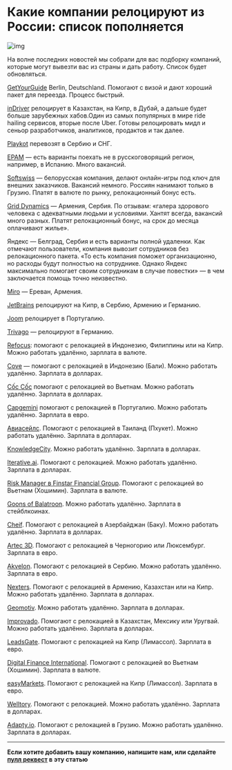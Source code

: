 # Какие компании релоцируют из России: список пополняется

![img](p.png)

На волне последних новостей мы собрали для вас подборку компаний, которые могут вывезти вас из страны и дать работу. Список будет обновляться.

[GetYourGuide](https://www.getyourguide.ru/?cmp=brand&cq_src=google_ads&cq_cmp=6656899609&cq_con=78792541373&cq_term=getyourguide&cq_med=&cq_plac=&cq_net=g&cq_pos=&cq_plt=gp&campaign_id=6656899609&adgroup_id=78792541373&target_id=kwd-299607439662&loc_physical_ms=1001493&match_type=e&ad_id=388227591554&keyword=getyourguide&ad_position=&feed_item_id=&placement=&device=c&partner_id=CD951&gclid=Cj0KCQjw7KqZBhCBARIsAI-fTKKGEGuAlsp1V-UZWOXmqhHIA-0FEiYlbIusRsQFoL59o50f8MIG8lMaApmTEALw_wcB&visitor-id=FJ5VYMOWKANVR9KJBMJSL6DLZUPUS3MY&locale_autoredirect_optout=true) Berlin, Deutschland. Помогают с визой и дают хороший пакет для переезда. Процесс быстрый.

[inDriver](https://indriver.com/ru/city/) релоцирует в Казахстан, на Кипр, в Дубай, а дальше будет больше зарубежных хабов.Один из самых популярных в мире ride hailing сервисов, вторые после Uber. Готовы релоцировать мидл и сеньор разработчиков, аналитиков, продактов и так далее.

[Playkot](https://ru.playkot.com) перевозят в Сербию и СНГ.

[EPAM](https://www.epam.com/) — есть варианты поехать не в русскоговорящий регион, например, в Испанию. Много вакансий.

[Softswiss](https://www.softswiss.com/ru/) — белорусская компания, делают онлайн-игры под ключ для внешних заказчиков. Вакансий немного. Россиян нанимают только в Грузию. Платят в валюте по рынку, релокационный бонус есть.

[Grid Dynamics](https://www.griddynamics.com/) — Армения, Сербия.  По отзывам: «галера здорового человека с адекватными людьми и условиями. Хантят всегда, вакансий много разных. Платят релокационный бонус, на срок до месяца оплачивают жилье».

Яндекс — Белград, Сербия и есть варианты полной удаленки. Как отмечают пользователи, компания вывозит сотрудников без релокационного пакета. «То есть компания поможет организационно, но расходы будут полностью на сотруднике. Однако Яндекс максимально помогает своим сотрудникам в случае повестки» — в чем заключается помощь точно неизвестно. 

[Miro](https://miro.com/ru/) — Ереван, Армения.

[JetBrains](https://www.jetbrains.com/) релоцируют на Кипр, в Сербию, Армению и Германию.

[Joom](https://www.joom.com/ru) релоцирует в Португалию.

[Trivago](https://www.trivago.com/) — релоцируют в Германию.

[Refocus](https://refocusteam.notion.site/Mentors-Lead-8445d3998caf4de4914ceae8cd4273dd): помогают с релокацией в Индонезию, Филиппины или на Кипр. Можно работать удалённо, зарплата в валюте.

[Cove](https://cove.breezy.hr/p/c21374183648-senior-backend-fullstack-developer-php) — помогают с релокацией в Индонезию (Бали). Можно работать удалённо. Зарплата в долларах.

[Cốc Cốc](https://digitalhr.notion.site/digitalhr/Data-Scientist-C-c-C-c-2ea01bfa41964bc2b1fa8d78c78b4f58) помогают с релокацией во Вьетнам. Можно работать удалённо. Зарплата в долларах.

[Capgemini](https://nn.hh.ru/vacancy/66111017) помогают с релокацией в Португалию. Можно работать удалённо. Зарплата в евро.

[Авиасейлс](https://www.aviasales.ru/about/vacancies/2758350). Помогают с релокацией в Таиланд (Пхукет). Можно работать удалённо. Зарплата в долларах.

[KnowledgeCity](https://docs.google.com/document/d/16BlV2vspgMqX1-QbNmocY3gTcovGXJr5/edit). Можно работать удалённо. Зарплата в долларах.

[Iterative.ai](https://deadpan-booth-d71.notion.site/Software-engineer-for-Iterative-ai-e4ee584d2bd949c3b5b8fd28d955ab56). Помогают с релокацией. Можно работать удалённо. Зарплата в долларах.

[Risk Manager в Finstar Financial Group](https://hh.ru/vacancy/68544563). Помогают с релокацией во Вьетнам (Хошимин). Зарплата в валюте.

[Goons of Balatroon](https://near-xylocarp-510.notion.site/Senior-Python-0d7a083e2f4a4c75bd05322f5ff868d0https://near-xylocarp-510.notion.site/Senior-Python-0d7a083e2f4a4c75bd05322f5ff868d0). Можно работать удалённо. Зарплата в стейблкоинах.

[Cheif](https://telegra.ph/Data-Engineer-09-13). Помогают с релокацией в Азербайджан (Баку). Можно работать удалённо. Зарплата в долларах.

[Artec 3D](https://careers.artec3d.com/). Помогают с релокацией в Черногорию или Люксембург. Зарплата в евро.

[Akvelon](https://akvelon.com/careers). Помогают с релокацией в Сербию. Можно работать удалённо. Зарплата в евро.

[Nexters](https://hh.kz/employer/9058498). Помогают с релокацией в Армению, Казахстан или на Кипр. Можно работать удалённо. Зарплата в долларах.

[Geomotiv](https://geomotiv.com/company/career/#full-stack-developer-react-java-erp). Можно работать удалённо. Зарплата в долларах.

[Improvado](https://hh.ru/vacancy/67527784). Помогают с релокацией в Казахстан, Мексику или Уругвай. Можно работать удалённо. Зарплата в долларах.

[LeadsGate](https://leadsgate.com/careers#full-stack-php-react-developer). Помогают с релокацией на Кипр (Лимассол). Зарплата в евро.

[Digital Finance International](https://hh.ru/vacancy/55861157). Помогают с релокацией во Вьетнам (Хошимин). Зарплата в валюте.

[easyMarkets](https://telegra.ph/MS-SQL-DBA-Vacancy--Limassol-Cyprus-08-03). Помогают с релокацией на Кипр (Лимассол). Зарплата в евро.

[Welltory](https://vc.ru/s/welltory/470722). Помогают с релокацией. Можно работать удалённо. Зарплата в долларах.

[Adapty.io](https://adapty.notion.site/Sales-Development-Representative-Adapty-io-f34904e513c3484da0f50c35237c8f8d). Помогают с релокацией в Грузию. Можно работать удалённо. Зарплата в долларах.

-----------------

 **Если хотите добавить вашу компанию, напишите нам, или сделайте [пулл реквест](https://github.com/razrabs-media/editorial/pulls) в эту статью**
